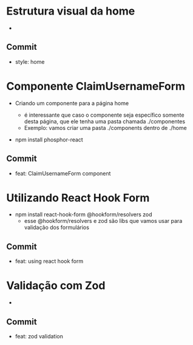 # Estrutura visual da home
-

## Commit

- style: home

# Componente ClaimUsernameForm

- Criando um componente para a página home
    - é interessante que caso o componente seja específico somente desta página, que ele tenha uma pasta chamada ./componentes
    - Exemplo: vamos criar uma pasta ./components dentro de ./home

- npm install phosphor-react
## Commit

- feat: ClaimUsernameForm component

# Utilizando React Hook Form

- npm install react-hook-form @hookform/resolvers zod
    - esse @hookform/resolvers e zod são libs que vamos usar para validação dos formulários

## Commit

- feat: using react hook form

# Validação com Zod

-

## Commit
 
- feat: zod validation